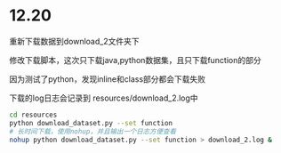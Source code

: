 
# 12.20

重新下载数据到download_2文件夹下

修改下载脚本，这次只下载java,python数据集，且只下载function的部分

因为测试了python，发现inline和class部分都会下载失败


下载的log日志会记录到 resources/download_2.log中

```bash
cd resources
python download_dataset.py --set function
# 长时间下载，使用nohup，并且输出一个日志方便查看
nohup python download_dataset.py --set function > download_2.log &
```

